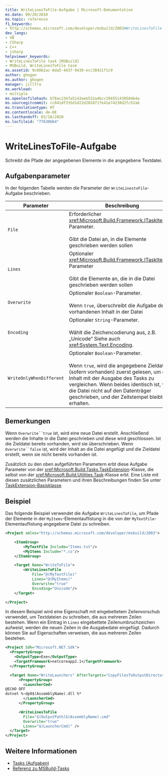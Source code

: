 ```yaml
---
title: WriteLinesToFile-Aufgabe | Microsoft-Dokumentation
ms.date: 09/20/2018
ms.topic: reference
f1_keywords:
- http://schemas.microsoft.com/developer/msbuild/2003#WriteLinesToFile
dev_langs:
- VB
- CSharp
- C++
- jsharp
helpviewer_keywords:
- WriteLinesToFile task [MSBuild]
- MSBuild, WriteLinesToFile task
ms.assetid: 9c8862ac-8da5-4437-9430-ecc30421f1c9
author: ghogen
ms.author: ghogen
manager: jillfra
ms.workload:
- multiple
ms.openlocfilehash: b78ac2347a5143aeb532a4bcc294551430584b4a
ms.sourcegitcommit: cc841df335d1d22d281871fe41e74238d2fc52a6
ms.translationtype: HT
ms.contentlocale: de-DE
ms.lasthandoff: 03/18/2020
ms.locfileid: "77630664"
---
```

# <a name="writelinestofile-task"></a>WriteLinesToFile-Aufgabe

Schreibt die Pfade der angegebenen Elemente in die angegebene Textdatei.

## <a name="task-parameters"></a>Aufgabenparameter

 In der folgenden Tabelle werden die Parameter der `WriteLinestoFile`-Aufgabe beschrieben.

|Parameter|Beschreibung|
|---------------|-----------------|
|`File`|Erforderlicher <xref:Microsoft.Build.Framework.ITaskItem>-Parameter.<br /><br /> Gibt die Datei an, in die Elemente geschrieben werden sollen|
|`Lines`|Optionaler <xref:Microsoft.Build.Framework.ITaskItem>`[]`-Parameter<br /><br /> Gibt die Elemente an, die in die Datei geschrieben werden sollen|
|`Overwrite`|Optionaler `Boolean`-Parameter.<br /><br /> Wenn `true`, überschreibt die Aufgabe den vorhandenen Inhalt in der Datei|
|`Encoding`|Optionaler `String`-Parameter.<br /><br /> Wählt die Zeichencodierung aus, z.B. „Unicode“  Siehe auch <xref:System.Text.Encoding>.|
|`WriteOnlyWhenDifferent`|Optionaler `Boolean`-Parameter.<br /><br /> Wenn `true`, wird die angegebene Zieldatei (sofern vorhanden) zuerst gelesen, um den Inhalt mit der Ausgabe des Tasks zu vergleichen. Wenn beides identisch ist, wird die Datei nicht auf den Datenträger geschrieben, und der Zeitstempel bleibt erhalten.|

## <a name="remarks"></a>Bemerkungen

 Wenn `Overwrite``true` ist, wird eine neue Datei erstellt. Anschließend werden die Inhalte in die Datei geschrieben und diese wird geschlossen. Ist die Zieldatei bereits vorhanden, wird sie überschrieben. Wenn `Overwrite``false` ist, wird der Inhalt an die Datei angefügt und die Zieldatei erstellt, wenn sie nicht bereits vorhanden ist.

 Zusätzlich zu den oben aufgeführten Parametern erbt diese Aufgabe Parameter von der <xref:Microsoft.Build.Tasks.TaskExtension>-Klasse, die selbst von der <xref:Microsoft.Build.Utilities.Task>-Klasse erbt. Eine Liste mit diesen zusätzlichen Parametern und ihren Beschreibungen finden Sie unter [TaskExtension-Basisklasse](../msbuild/taskextension-base-class.md).

## <a name="example"></a>Beispiel

 Das folgende Beispiel verwendet die Aufgabe `WriteLinesToFile`, um Pfade der Elemente in der `MyItems`-Elementauflistung in die von der `MyTextFile`-Elementauflistung angegebene Datei zu schreiben.

```xml
<Project xmlns="http://schemas.microsoft.com/developer/msbuild/2003">

    <ItemGroup>
        <MyTextFile Include="Items.txt"/>
        <MyItems Include="*.cs"/>
    </ItemGroup>

    <Target Name="WriteToFile">
        <WriteLinesToFile
            File="@(MyTextFile)"
            Lines="@(MyItems)"
            Overwrite="true"
            Encoding="Unicode"/>
    </Target>

</Project>
```

In diesem Beispiel wird eine Eigenschaft mit eingebettetem Zeilenvorschub verwendet, um Textdateien zu schreiben, die aus mehreren Zeilen bestehen. Wenn ein Eintrag in `Lines` eingebettete Zeilenumbruchzeichen aufweist, werden die neuen Zeilen in die Ausgabedatei eingefügt. Dadurch können Sie auf Eigenschaften verweisen, die aus mehreren Zeilen bestehen.

```xml
<Project Sdk="Microsoft.NET.Sdk">
  <PropertyGroup>
    <OutputType>Exe</OutputType>
    <TargetFramework>netcoreapp2.1</TargetFramework>
  </PropertyGroup>

  <Target Name="WriteLaunchers" AfterTargets="CopyFilesToOutputDirectory">
      <PropertyGroup>
        <LauncherCmd>
@ECHO OFF
dotnet %~dp0$(AssemblyName).dll %*
        </LauncherCmd>
      </PropertyGroup>

      <WriteLinesToFile
        File="$(OutputPath)$(AssemblyName).cmd"
        Overwrite="true"
        Lines="$(LauncherCmd)" />
  </Target>
</Project>
```

## <a name="see-also"></a>Weitere Informationen

- [Tasks (Aufgaben)](../msbuild/msbuild-tasks.md)
- [Referenz zu MSBuild-Tasks](../msbuild/msbuild-task-reference.md)
